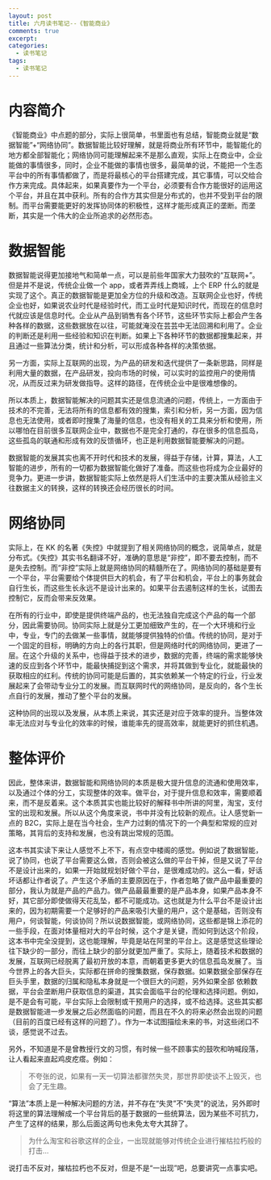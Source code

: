 ```yaml
---
layout: post
title: 六月读书笔记--《智能商业》
comments: true
excerpt: 
categories:
  - 读书笔记 
tags:
  - 读书笔记 
---
```



# 内容简介

《智能商业》中点题的部分，实际上很简单，书里面也有总结，智能商业就是“数据智能”+“网络协同”。数据智能比较好理解，就是将商业所有环节中，能智能化的地方都全部智能化；网络协同可能理解起来不是那么直观，实际上在商业中，企业能做的事情很多，同时，企业不能做的事情也很多，最简单的说，不能把一个生态平台中的所有事情都做了，而是将最核心的平台搭建完成，其它事情，可以交给合作方来完成。具体起来，如果真要作为一个平台，必须要有合作方能很好的运用这个平台，并且在其中获利。所有的合作方其实但是分布式的，也并不受到平台的限制。而平台需要能更好的发挥协同体的积极性，这样才能形成真正的垄断。而垄断，其实是一个伟大的企业所追求的必然形态。


# 数据智能

数据智能说得更加接地气和简单一点，可以是前些年国家大力鼓吹的“互联网+”。但是并不是说，传统企业做一个 app，或者弄弄线上商城，上个 ERP 什么的就是实现了这个。真正的数据智能是更加全方位的升级和改造。互联网企业也好，传统企业也好，如果说农业时代是经验时代，而工业时代是知识时代，而现在的信息时代就应该是信息时代。企业从产品到销售有各个环节，这些环节实际上都会产生各种各样的数据，这些数据放在以往，可能就淹没在芸芸中无法回溯和利用了。企业的判断还是利用一些经验和知识在判断。如果上下各种环节的数据都搜集起来，并且通过一些算法分类，统计和分析，可以形成各种各样的决策依据。

另一方面，实际上互联网的出现，为产品的研发和迭代提供了一条新思路，同样是利用大量的数据，在产品研发，投向市场的时候，可以实时的监控用户的使用情况，从而反过来为研发做指导。这样的路径，在传统企业中是很难想像的。

所以本质上，数据智能解决的问题其实还是信息流通的问题，传统上，一方面由于技术的不完善，无法将所有的信息都有效的搜集，索引和分析，另一方面，因为信息也无法使用，或者即时搜集了海量的信息，也没有相关的工具来分析和使用，所以哪怕在目前很多互联网企业中，数据也不是完全打通的，存在很多的信息孤岛，这些孤岛的联通和形成有效的反馈循环，也正是利用数据智能要解决的问题。

数据智能的发展其实也离不开时代和技术的发展，得益于存储，计算，算法，人工智能的进步，所有的一切都为数据智能化做好了准备。而这些也将成为企业最好的竞争力。更进一步讲，数据智能实际上依然是将人们生活中的主要决策从经验主义往数据主义的转换，这样的转换还会经历很长的时间。


# 网络协同

实际上，在 KK 的名著《失控》中就提到了相关网络协同的概念，说简单点，就是分布式。《失控》其实书名翻译不好，准确的意思是“非控”，即不要去控制，而不是失去控制。而“非控”实际上就是网络协同的精髓所在了。网络协同的基础是要有一个平台，平台需要给个体提供巨大的机会，有了平台和机会，平台上的事务就会自行生长，而这些生长永远不是设计出来的。如果平台去遏制这样的生长，试图去控制它，反而会带来反效果。

在所有的行业中，即使是提供终端产品的，也无法独自完成这个产品的每一个部分，因此需要协同。协同实际上就是分工更加细致产生的，在一个大环境和行业中，专业，专门的去做某一些事情，就能够提供独特的价值。传统的协同，是对于一个固定的目标，明确的方向上的各行其职，但是网络时代的网络协同，更进了一层。在这个升级的关系中，也得益于技术的进步，数据的完善，终端的需求能够快速的反应到各个环节中，能最快捕捉到这个需求，并将其做到专业化，就能最快的获取相应的红利。传统的协同可能是后置的，其实依赖某一个特定的行业，行业发展起来了会带动专业分工的发展。而互联网时代的网络协同，是反向的，各个生长点自行的发展，推动了整个平台的发展。

这种协同的出现以及发展，从本质上来说，其实还是对应于效率的提升。当整体效率无法应对与专业化的效率的时候，谁能率先的提高效率，就能更好的抓住机遇。


# 整体评价

因此，整体来讲，数据智能和网络协同的本质是极大提升信息的流通和使用效率，以及通过个体的分工，实现整体的效率。做平台，对于提升信息和效率，需要顺着来，而不是反着来。这个本质其实也能比较好的解释书中所讲的阿里，淘宝，支付宝的出现和发展。所以从这个角度来说，书中并没有比较新的观点。让人感觉新一点的 B2C，实际上是在当今社会，生产力过剩的情况下的一个典型和常规的应对策略，其背后的支持和发展，也没有跳出常规的范围。

这本书其实读下来让人感觉不上不下，有点空中楼阁的感觉。例如说了数据智能，说了协同，也说了平台需要这么做，否则会被这么做的平台干掉，但是又说了平台不是设计出来的，如果一开始就规划好做个平台，是很难成功的。这么一看，好话坏话都让作者说了。产生这个矛盾的主要原因在于，作者忽略了做产品中最重要的部分，我认为就是产品的产品力。做产品最最重要的是产品本身，如果产品本身不好，其它部分即使做得天花乱坠，都不可能成功。这也就是为什么平台不是设计出来的，因为初期需要一个足够好的产品来吸引大量的用户，这个是基础，否则没有用户，何谈智能，何谈协同？所以说数据智能，或网络协同，这些都是锦上添花的一些手段，在面对体量相对大的平台时候，这个才是关键，而如何到达这个阶段，这本书中完全没提到，这也能理解，毕竟是站在阿里的平台上。这是感觉这些理论往下缺少的一部分，而往上缺少的部分就更加严重了。实际上，随着技术和数据的发展，互联网已经脱离了最初开放的本意，而朝着更多更大的信息孤岛发展了。当今世界上的各大巨头，实际都在拼命的搜集数据，保存数据。如果数据全部保存在巨头手里，数据的归属和隐私本身就是一个很巨大的问题，另外如果全部 依赖数据，平台会垄断用户获取信息的渠道，其实会面临平台的伦理和选择问题。例如，是不是会有可能，平台实际上会限制或干预用户的选择，或不给选择。这些其实都是数据智能进一步发展之后必然面临的问题，而且在不久的将来必然会出现的问题（目前的百度已经有这样的问题了）。作为一本试图描绘未来的书，对这些闭口不谈，感觉说不过去。

另外，不知道是不是曾教授行文的习惯，有时候一些不顾事实的鼓吹和呐喊段落，让人看起来直起鸡皮疙瘩。例如：

> 不夸张的说，如果有一天一切算法都骤然失灵，那世界即使谈不上毁灭，也会了无生趣。

“算法”本质上是一种解决问题的方法，并不存在“失灵”不“失灵”的说法，另外即时将这里的算法理解成一个平台背后的基于数据的一些统算法，因为某些不可抗力，产生了这样的结果，那么后面这两句也未免太夸大其辞了。

> 为什么淘宝和谷歌这样的企业，一出现就能够对传统企业进行摧枯拉朽般的打击&#x2026;

说打击不反对，摧枯拉朽也不反对，但是不是“一出现”吧，总要讲究一点事实吧。

